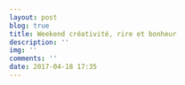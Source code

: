 ```yaml
---
layout: post
blog: true
title: Weekend créativité, rire et bonheur
description: ''
img: ''
comments: ''
date: 2017-04-18 17:35
---
```

